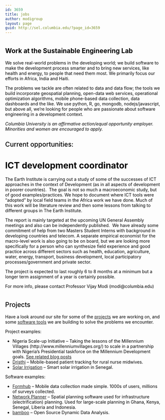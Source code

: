 ```yaml
---
id: 3659
title: jobs
author: modigroup
layout: page
guid: http://sel.columbia.edu/?page_id=3659
---
```

<h1 style="color: #000000;">
</h1>

<h2 style="color: #000000;">
  Work at the Sustainable Engineering Lab
</h2>

<p style="color: #000000;">
  We solve real-world problems in the developing world; we build software to make the development process smarter and to bring new services, like health and energy, to people that need them most. We primarily focus our efforts in Africa, India and Haiti.
</p>

<p style="color: #000000;">
  The problems we tackle are often related to data and data flow; the tools we build incorporate geospatial planning, open-data web services, operational optimization algorithms, mobile phone-based data collection, data dashboards and the like. We use python, R, go, mongodb, nodejs/javascript, but above all, we&#8217;re looking for people who are passionate about software engineering in a development context.
</p>

<p style="color: #000000;">
  <em>Columbia University is an affirmative action/equal opportunity employer. Minorities and women are encouraged to apply.</em>
</p>

<h2 style="font-weight: 500 !important; color: #000000;">
  Current opportunities:
</h2>

<h1 style="color: #000000;">
  ICT development coordinator
</h1>

<p style="color: #000000;">
  The Earth Institute is carrying out a study of some of the successes of ICT approaches in the context of Development (as in all aspects of development in poorer countries).  The goal is not so much a macroeconomic study, but of good examples/practices. We hope to document where ICT tools were &#8220;adopted&#8221; by local field teams in the Africa work we have done. Much of this work will be literature review and then some lessons from talking to different groups in The Earth Institute.
</p>

<p style="color: #000000;">
  The report is mainly targeted at the upcoming UN General Assembly meetings and also can be independently published.  We have already some commitment of help from two Masters Student Interns with background in developing countries and telecom. A separate empirical economist for the macro-level work is also going to be on board, but we are looking more specifically for a person who can synthesize field experience and good practice across different sectors such as health, education, agriculture, water, energy, transport, business development, local participatory processes/government and private sector.
</p>

<p style="color: #000000;">
  The project is expected to last roughly 6 to 8 months at a minimum but a longer term assignment of a year is certainly possible.
</p>

<p style="color: #000000;">
  For more info, please contact Professor Vijay Modi (modi@columbia.edu) 
  
  <h1 style="color: #000000;">
  </h1>
</p>

<h2 style="font-weight: 500 !important; color: #000000;">
  Projects
</h2>

<p style="color: #000000;">
  Have a look around our site for some of the <a href="http://sel.columbia.edu/projects/">projects</a> we are working on, and some <a href="http://sel.columbia.edu/products-tools/">software tools</a> we are building to solve the problems we encounter.
</p>

<p style="color: #000000;">
  Project examples:
</p>

<ul style="color: #000000;">
  <li>
    Nigeria Scale-up Initiative &#8211; Taking the lessons of the Millennium Villages (http://www.millenniumvillages.org/) to scale in a partnership with Nigeria&#8217;s Presidential taskforce on the Millennium Development goals. <a href="http://sel.columbia.edu/category/nigeria-scaleup/">See related blog posts</a>
  </li>
  <li>
    <a href="http://sel.columbia.edu/dristhi/">Dristhi</a> &#8211; Mobile-based patient tracking for rural nurse midwives.
  </li>
  <li>
    <a href="http://sel.columbia.edu/projects">Solar Irrigation</a> &#8211; Smart solar irrigation in Senegal.
  </li>
</ul>

<p style="color: #000000;">
  Software examples:
</p>

<ul style="color: #000000;">
  <li>
    <a href="http://formhub.org/">Formhub</a> &#8211; Mobile data collection made simple. 1000s of users, millions of surveys collected.
  </li>
  <li>
    <a href="http://networkplanner.modilabs.org/">Network Planner</a> &#8211; Spatial planning software used for infrastructure (electrification) planning. Used for large-scale planning in Ghana, Kenya, Senegal, Liberia and Indonesia.
  </li>
  <li>
    <a href="http://bamboo.io/">bamboo</a> &#8211; Open Source Dynamic Data Analysis.
  </li>
</ul>